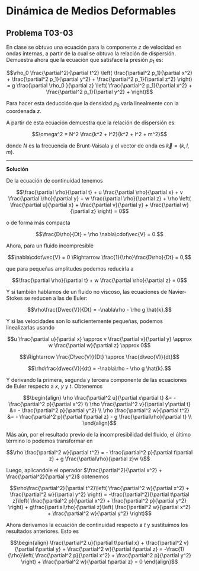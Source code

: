 # Dinámica de Medios Deformables
## Problema T03-03

En clase se obtuvo una ecuación para la componente $`z`$ de velocidad en
ondas internas, a partir de la cual se obtuvo la relación de dispersión.
Demuestra ahora que la ecuación que satisface la presión $`p_1`$ es:

```math
\rho_0 \frac{\partial^2}{\partial t^2}
\left(
\frac{\partial^2 p_1}{\partial x^2} + 
\frac{\partial^2 p_1}{\partial y^2} + 
\frac{\partial^2 p_1}{\partial z^2}
\right)
=
g \frac{\partial \rho_0 }{\partial z}
\left(
\frac{\partial^2 p_1}{\partial x^2} + 
\frac{\partial^2 p_1}{\partial y^2} + 
\right)
```

Para hacer esta deducción que la densidad $`\rho_0`$ varía linealmente con
la coordenada $`z`$.

A partir de esta ecuación demuestra que la relación de dispersión es:

```math
\omega^2 = N^2 \frac{k^2 + l^2}{k^2 + l^2 + m^2}
```

donde $`N`$ es la frecuencia de Brunt-Vaisala y el vector de onda es
$`\vec{k} = (k, l, m)`$.

---

**Solución**

De la ecuación de continuidad tenemos 

```math
\frac{\partial \rho}{\partial t}
+ u \frac{\partial \rho}{\partial x}
+ v \frac{\partial \rho}{\partial y}
+ w \frac{\partial \rho}{\partial z}
+ \rho \left(
\frac{\partial u}{\partial x}
+ \frac{\partial v}{\partial y}
+ \frac{\partial w}{\partial z}
\right)
= 0
```

o de forma más compacta

```math
\frac{D\rho}{Dt} + \rho \nabla\cdot\vec{V} = 0.
```

Ahora, para un fluido incompresible

```math
\nabla\cdot\vec{V} = 0 \Rightarrow \frac{1}{\rho}\frac{D\rho}{Dt} = 0,
```

que para pequeñas amplitudes podemos reducirla a

```math
\frac{\partial \rho}{\partial t} + w \frac{\partial \rho}{\partial z} = 0
```

Y si también hablamos de un fluido no viscoso, las ecuaciones de Navier-Stokes
se reducen a las de Euler:

```math
\rho\frac{D\vec{V}}{Dt} = -\nabla\rho - \rho g \hat{k}.
```

Y si las velocidades son lo suficientemente pequeñas, podemos linealizarlas usando

```math
u \frac{\partial u}{\partial x}
\approx
v \frac{\partial v}{\partial y}
\approx
w \frac{\partial w}{\partial z}
\approx
0
```

```math
\Rightarrow \frac{D\vec{V}}{Dt} \approx \frac{d\vec{V}}{dt}
```

```math
\rho\frac{d\vec{V}}{dt} = -\nabla\rho - \rho g \hat{k}.
```

Y derivando la primera, segunda y tercera componente de las ecuaciones de Euler
respecto a $`x`$, $`y`$ y $`t`$. Obtenemos

```math
\begin{align}
\rho \frac{\partial^2 u}{\partial x\partial t}
&= - \frac{\partial^2 p}{\partial x^2} \\
\rho \frac{\partial^2 v}{\partial y\partial t}
&= - \frac{\partial^2 p}{\partial y^2} \\
\rho \frac{\partial^2 w}{\partial t^2}
&= - \frac{\partial^2 p}{\partial t\partial z}
- g \frac{\partial\rho}{\partial t} \\
\end{align}
```

Más aún, por el resultado previo de la incompresibilidad del fluido, el último término
lo podemos transformar en 

```math
\rho \frac{\partial^2 w}{\partial t^2}
=
- \frac{\partial^2 p}{\partial t\partial z}
+ g \frac{\partial\rho}{\partial z}w \\
```

Luego, aplicandole el operador
$`\frac{\partial^2}{\partial x^2} + \frac{\partial^2}{\partial y^2}`$
obtenemos

```math
\rho\frac{\partial^2}{\partial t^2}\left(
\frac{\partial^2 w}{\partial x^2} + \frac{\partial^2 w}{\partial y^2}
\right)
=
-\frac{\partial^2}{\partial t\partial z}\left(
\frac{\partial^2 p}{\partial x^2} + \frac{\partial^2 p}{\partial y^2}
\right)
+
g\frac{\partial\rho}{\partial z}\left(
\frac{\partial^2 w}{\partial x^2} + \frac{\partial^2 w}{\partial y^2}
\right)
```

Ahora derivamos la ecuación de continuidad respecto a $`t`$
y sustituimos los resultados anteriores. Esto es

```math
\begin{align}
\frac{\partial^2 u}{\partial t\partial x}
+ \frac{\partial^2 v}{\partial t\partial y}
+ \frac{\partial^2 w}{\partial t\partial z}
=
-\frac{1}{\rho}\left(
\frac{\partial^2 p}{\partial x^2}
+ \frac{\partial^2 p}{\partial y^2}
\right)
+ \frac{\partial^2 w}{\partial t\partial z}
=
0
\end{align}
```

